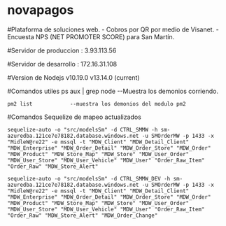 # novapagos

#Plataforma de soluciones web.
    - Cobros por QR por medio de Visanet.
    - Encuesta NPS (NET PROMOTER SCORE) para San Martín.

#Servidor de produccion :
    3.93.113.56

#Servidor de desarrollo :
    172.16.31.108

#Version de Nodejs
    v10.19.0
    v13.14.0 (current)

#Comandos utiles 
    ps aux | grep node  --Muestra los demonios corriendo.
    
    pm2 list            --muestra los demonios del modulo pm2

#Comandos Sequelize de mapeo actualizados

    sequelize-auto -o "src/modelsSm" -d CTRL_SMMW -h sm-azuredba.121ce7e78182.database.windows.net -u SMOrderMW -p 1433 -x "MidleW@re22" -e mssql -t "MDW_Client" "MDW_Detail_Client" "MDW_Enterprise" "MDW_Order_Detail" "MDW_Order_Store" "MDW_Order" "MDW_Product" "MDW_Store_Map" "MDW_Store" "MDW_User_Order" "MDW_User_Store" "MDW_User_Vehicle" "MDW_User" "Order_Raw_Item" "Order_Raw" "MDW_Store_Alert"

    sequelize-auto -o "src/modelsSm" -d CTRL_SMMW_DEV -h sm-azuredba.121ce7e78182.database.windows.net -u SMOrderMW -p 1433 -x "MidleW@re22" -e mssql -t "MDW_Client" "MDW_Detail_Client" "MDW_Enterprise" "MDW_Order_Detail" "MDW_Order_Store" "MDW_Order" "MDW_Product" "MDW_Store_Map" "MDW_Store" "MDW_User_Order" "MDW_User_Store" "MDW_User_Vehicle" "MDW_User" "Order_Raw_Item" "Order_Raw" "MDW_Store_Alert" "MDW_Order_Change"